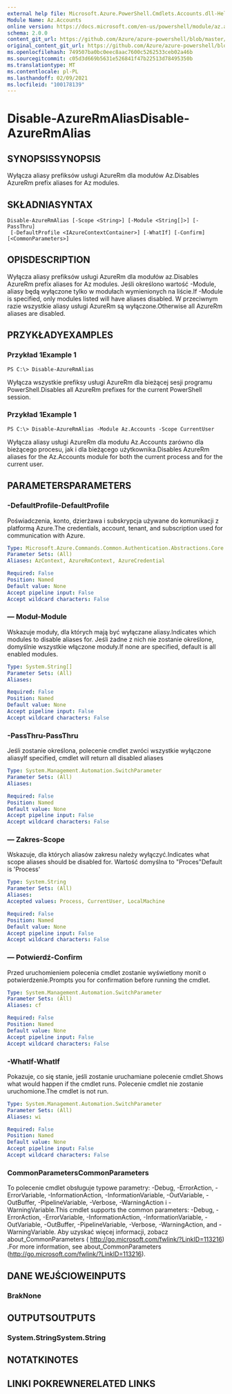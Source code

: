 ```yaml
---
external help file: Microsoft.Azure.PowerShell.Cmdlets.Accounts.dll-Help.xml
Module Name: Az.Accounts
online version: https://docs.microsoft.com/en-us/powershell/module/az.accounts/disable-azurermalias
schema: 2.0.0
content_git_url: https://github.com/Azure/azure-powershell/blob/master/src/Accounts/Accounts/help/Disable-AzureRmAlias.md
original_content_git_url: https://github.com/Azure/azure-powershell/blob/master/src/Accounts/Accounts/help/Disable-AzureRmAlias.md
ms.openlocfilehash: 749507ba0bc0eec8aac7600c5262533ceb02a46b
ms.sourcegitcommit: c05d3d669b5631e526841f47b22513d78495350b
ms.translationtype: MT
ms.contentlocale: pl-PL
ms.lasthandoff: 02/09/2021
ms.locfileid: "100178139"
---
```

# <span data-ttu-id="0c696-101">Disable-AzureRmAlias</span><span class="sxs-lookup"><span data-stu-id="0c696-101">Disable-AzureRmAlias</span></span>

## <span data-ttu-id="0c696-102">SYNOPSIS</span><span class="sxs-lookup"><span data-stu-id="0c696-102">SYNOPSIS</span></span>
<span data-ttu-id="0c696-103">Wyłącza aliasy prefiksów usługi AzureRm dla modułów Az.</span><span class="sxs-lookup"><span data-stu-id="0c696-103">Disables AzureRm prefix aliases for Az modules.</span></span>

## <span data-ttu-id="0c696-104">SKŁADNIA</span><span class="sxs-lookup"><span data-stu-id="0c696-104">SYNTAX</span></span>

```
Disable-AzureRmAlias [-Scope <String>] [-Module <String[]>] [-PassThru]
 [-DefaultProfile <IAzureContextContainer>] [-WhatIf] [-Confirm] [<CommonParameters>]
```

## <span data-ttu-id="0c696-105">OPIS</span><span class="sxs-lookup"><span data-stu-id="0c696-105">DESCRIPTION</span></span>
<span data-ttu-id="0c696-106">Wyłącza aliasy prefiksów usługi AzureRm dla modułów az.</span><span class="sxs-lookup"><span data-stu-id="0c696-106">Disables AzureRm prefix aliases for Az modules.</span></span> <span data-ttu-id="0c696-107">Jeśli określono wartość -Module, aliasy będą wyłączone tylko w modułach wymienionych na liście.</span><span class="sxs-lookup"><span data-stu-id="0c696-107">If -Module is specified, only modules listed will have aliases disabled.</span></span> <span data-ttu-id="0c696-108">W przeciwnym razie wszystkie aliasy usługi AzureRm są wyłączone.</span><span class="sxs-lookup"><span data-stu-id="0c696-108">Otherwise all AzureRm aliases are disabled.</span></span>

## <span data-ttu-id="0c696-109">PRZYKŁADY</span><span class="sxs-lookup"><span data-stu-id="0c696-109">EXAMPLES</span></span>

### <span data-ttu-id="0c696-110">Przykład 1</span><span class="sxs-lookup"><span data-stu-id="0c696-110">Example 1</span></span>
```
PS C:\> Disable-AzureRmAlias
```

<span data-ttu-id="0c696-111">Wyłącza wszystkie prefiksy usługi AzureRm dla bieżącej sesji programu PowerShell.</span><span class="sxs-lookup"><span data-stu-id="0c696-111">Disables all AzureRm prefixes for the current PowerShell session.</span></span>

### <span data-ttu-id="0c696-112">Przykład 1</span><span class="sxs-lookup"><span data-stu-id="0c696-112">Example 1</span></span>
```
PS C:\> Disable-AzureRmAlias -Module Az.Accounts -Scope CurrentUser
```

<span data-ttu-id="0c696-113">Wyłącza aliasy usługi AzureRm dla modułu Az.Accounts zarówno dla bieżącego procesu, jak i dla bieżącego użytkownika.</span><span class="sxs-lookup"><span data-stu-id="0c696-113">Disables AzureRm aliases for the Az.Accounts module for both the current process and for the current user.</span></span>

## <span data-ttu-id="0c696-114">PARAMETERS</span><span class="sxs-lookup"><span data-stu-id="0c696-114">PARAMETERS</span></span>

### <span data-ttu-id="0c696-115">-DefaultProfile</span><span class="sxs-lookup"><span data-stu-id="0c696-115">-DefaultProfile</span></span>
<span data-ttu-id="0c696-116">Poświadczenia, konto, dzierżawa i subskrypcja używane do komunikacji z platformą Azure.</span><span class="sxs-lookup"><span data-stu-id="0c696-116">The credentials, account, tenant, and subscription used for communication with Azure.</span></span>

```yaml
Type: Microsoft.Azure.Commands.Common.Authentication.Abstractions.Core.IAzureContextContainer
Parameter Sets: (All)
Aliases: AzContext, AzureRmContext, AzureCredential

Required: False
Position: Named
Default value: None
Accept pipeline input: False
Accept wildcard characters: False
```

### <span data-ttu-id="0c696-117">— Moduł</span><span class="sxs-lookup"><span data-stu-id="0c696-117">-Module</span></span>
<span data-ttu-id="0c696-118">Wskazuje moduły, dla których mają być wyłączane aliasy.</span><span class="sxs-lookup"><span data-stu-id="0c696-118">Indicates which modules to disable aliases for.</span></span>
<span data-ttu-id="0c696-119">Jeśli żadne z nich nie zostanie określone, domyślnie wszystkie włączone moduły.</span><span class="sxs-lookup"><span data-stu-id="0c696-119">If none are specified, default is all enabled modules.</span></span>

```yaml
Type: System.String[]
Parameter Sets: (All)
Aliases:

Required: False
Position: Named
Default value: None
Accept pipeline input: False
Accept wildcard characters: False
```

### <span data-ttu-id="0c696-120">-PassThru</span><span class="sxs-lookup"><span data-stu-id="0c696-120">-PassThru</span></span>
<span data-ttu-id="0c696-121">Jeśli zostanie określona, polecenie cmdlet zwróci wszystkie wyłączone aliasy</span><span class="sxs-lookup"><span data-stu-id="0c696-121">If specified, cmdlet will return all disabled aliases</span></span>

```yaml
Type: System.Management.Automation.SwitchParameter
Parameter Sets: (All)
Aliases:

Required: False
Position: Named
Default value: None
Accept pipeline input: False
Accept wildcard characters: False
```

### <span data-ttu-id="0c696-122">— Zakres</span><span class="sxs-lookup"><span data-stu-id="0c696-122">-Scope</span></span>
<span data-ttu-id="0c696-123">Wskazuje, dla których aliasów zakresu należy wyłączyć.</span><span class="sxs-lookup"><span data-stu-id="0c696-123">Indicates what scope aliases should be disabled for.</span></span> <span data-ttu-id="0c696-124">Wartość domyślna to "Proces"</span><span class="sxs-lookup"><span data-stu-id="0c696-124">Default is 'Process'</span></span>

```yaml
Type: System.String
Parameter Sets: (All)
Aliases:
Accepted values: Process, CurrentUser, LocalMachine

Required: False
Position: Named
Default value: None
Accept pipeline input: False
Accept wildcard characters: False
```

### <span data-ttu-id="0c696-125">— Potwierdź</span><span class="sxs-lookup"><span data-stu-id="0c696-125">-Confirm</span></span>
<span data-ttu-id="0c696-126">Przed uruchomieniem polecenia cmdlet zostanie wyświetlony monit o potwierdzenie.</span><span class="sxs-lookup"><span data-stu-id="0c696-126">Prompts you for confirmation before running the cmdlet.</span></span>

```yaml
Type: System.Management.Automation.SwitchParameter
Parameter Sets: (All)
Aliases: cf

Required: False
Position: Named
Default value: None
Accept pipeline input: False
Accept wildcard characters: False
```

### <span data-ttu-id="0c696-127">-WhatIf</span><span class="sxs-lookup"><span data-stu-id="0c696-127">-WhatIf</span></span>
<span data-ttu-id="0c696-128">Pokazuje, co się stanie, jeśli zostanie uruchamiane polecenie cmdlet.</span><span class="sxs-lookup"><span data-stu-id="0c696-128">Shows what would happen if the cmdlet runs.</span></span>
<span data-ttu-id="0c696-129">Polecenie cmdlet nie zostanie uruchomione.</span><span class="sxs-lookup"><span data-stu-id="0c696-129">The cmdlet is not run.</span></span>

```yaml
Type: System.Management.Automation.SwitchParameter
Parameter Sets: (All)
Aliases: wi

Required: False
Position: Named
Default value: None
Accept pipeline input: False
Accept wildcard characters: False
```

### <span data-ttu-id="0c696-130">CommonParameters</span><span class="sxs-lookup"><span data-stu-id="0c696-130">CommonParameters</span></span>
<span data-ttu-id="0c696-131">To polecenie cmdlet obsługuje typowe parametry: -Debug, -ErrorAction, -ErrorVariable, -InformationAction, -InformationVariable, -OutVariable, -OutBuffer, -PipelineVariable, -Verbose, -WarningAction i -WarningVariable.</span><span class="sxs-lookup"><span data-stu-id="0c696-131">This cmdlet supports the common parameters: -Debug, -ErrorAction, -ErrorVariable, -InformationAction, -InformationVariable, -OutVariable, -OutBuffer, -PipelineVariable, -Verbose, -WarningAction, and -WarningVariable.</span></span> <span data-ttu-id="0c696-132">Aby uzyskać więcej informacji, zobacz about_CommonParameters ( http://go.microsoft.com/fwlink/?LinkID=113216) .</span><span class="sxs-lookup"><span data-stu-id="0c696-132">For more information, see about_CommonParameters (http://go.microsoft.com/fwlink/?LinkID=113216).</span></span>

## <span data-ttu-id="0c696-133">DANE WEJŚCIOWE</span><span class="sxs-lookup"><span data-stu-id="0c696-133">INPUTS</span></span>

### <span data-ttu-id="0c696-134">Brak</span><span class="sxs-lookup"><span data-stu-id="0c696-134">None</span></span>

## <span data-ttu-id="0c696-135">OUTPUTS</span><span class="sxs-lookup"><span data-stu-id="0c696-135">OUTPUTS</span></span>

### <span data-ttu-id="0c696-136">System.String</span><span class="sxs-lookup"><span data-stu-id="0c696-136">System.String</span></span>

## <span data-ttu-id="0c696-137">NOTATKI</span><span class="sxs-lookup"><span data-stu-id="0c696-137">NOTES</span></span>

## <span data-ttu-id="0c696-138">LINKI POKREWNE</span><span class="sxs-lookup"><span data-stu-id="0c696-138">RELATED LINKS</span></span>
